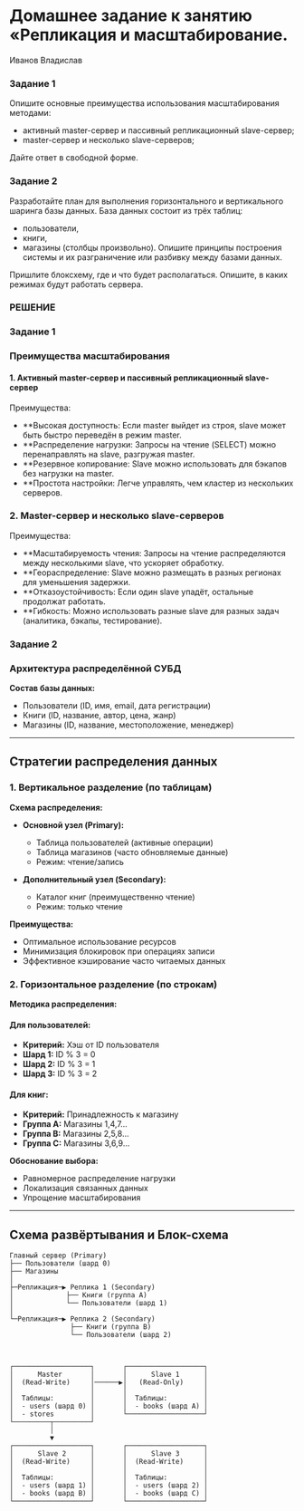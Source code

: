 # Домашнее задание к занятию «Репликация и масштабирование.
Иванов Владислав

### Задание 1
Опишите основные преимущества использования масштабирования методами:

- активный master-сервер и пассивный репликационный slave-сервер;
- master-сервер и несколько slave-серверов;

Дайте ответ в свободной форме.


### Задание 2
Разработайте план для выполнения горизонтального и вертикального шаринга базы данных. База данных состоит из трёх таблиц:
- пользователи,
- книги,
- магазины (столбцы произвольно).
Опишите принципы построения системы и их разграничение или разбивку между базами данных.

Пришлите блоксхему, где и что будет располагаться. Опишите, в каких режимах будут работать сервера.


### РЕШЕНИЕ

### Задание 1

### **Преимущества масштабирования**  

#### 1. Активный master-сервер и пассивный репликационный slave-сервер
Преимущества:

- **Высокая доступность: Если master выйдет из строя, slave может быть быстро переведён в режим master.
- **Распределение нагрузки: Запросы на чтение (SELECT) можно перенаправлять на slave, разгружая master.
- **Резервное копирование: Slave можно использовать для бэкапов без нагрузки на master.
- **Простота настройки: Легче управлять, чем кластер из нескольких серверов.

### 2. Master-сервер и несколько slave-серверов
Преимущества:

- **Масштабируемость чтения: Запросы на чтение распределяются между несколькими slave, что ускоряет обработку.
- **Геораспределение: Slave можно размещать в разных регионах для уменьшения задержки.
- **Отказоустойчивость: Если один slave упадёт, остальные продолжат работать.
- **Гибкость: Можно использовать разные slave для разных задач (аналитика, бэкапы, тестирование).



### Задание 2

### Архитектура распределённой СУБД

**Состав базы данных:**
- Пользователи (ID, имя, email, дата регистрации)
- Книги (ID, название, автор, цена, жанр)
- Магазины (ID, название, местоположение, менеджер)

---

## Стратегии распределения данных

### 1. Вертикальное разделение (по таблицам)

**Схема распределения:**
- **Основной узел (Primary):**
  - Таблица пользователей (активные операции)
  - Таблица магазинов (часто обновляемые данные)
  - Режим: чтение/запись

- **Дополнительный узел (Secondary):**
  - Каталог книг (преимущественно чтение)
  - Режим: только чтение

**Преимущества:**
- Оптимальное использование ресурсов
- Минимизация блокировок при операциях записи
- Эффективное кэширование часто читаемых данных

### 2. Горизонтальное разделение (по строкам)

**Методика распределения:**

#### Для пользователей:
- **Критерий:** Хэш от ID пользователя
- **Шард 1:** ID % 3 = 0
- **Шард 2:** ID % 3 = 1 
- **Шард 3:** ID % 3 = 2

#### Для книг:
- **Критерий:** Принадлежность к магазину
- **Группа A:** Магазины 1,4,7...
- **Группа B:** Магазины 2,5,8...
- **Группа C:** Магазины 3,6,9...

**Обоснование выбора:**
- Равномерное распределение нагрузки
- Локализация связанных данных
- Упрощение масштабирования

---

## Схема развёртывания и Блок-схема

```plaintext
Главный сервер (Primary)
├── Пользователи (шард 0)
├── Магазины
│
├─Репликация─▶ Реплика 1 (Secondary)
│             ├── Книги (группа A)
│             └── Пользователи (шард 1)
│
└─Репликация─▶ Реплика 2 (Secondary)
               ├── Книги (группа B)
               └── Пользователи (шард 2)



┌───────────────────┐       ┌───────────────────┐
│      Master       │       │      Slave 1      │
│  (Read-Write)     │──────▶│   (Read-Only)     │
│                   │       │                   │
│  Таблицы:         │       │  Таблицы:         │
│  - users (шард 0) │       │  - books (шард A) │
│  - stores         │       └───────────────────┘
└─────────┬─────────┘
          │
          ▼
┌───────────────────┐       ┌───────────────────┐
│      Slave 2      │       │      Slave 3      │
│  (Read-Write)     │       │  (Read-Write)     │
│                   │       │                   │
│  Таблицы:         │       │  Таблицы:         │
│  - users (шард 1) │       │  - users (шард 2) │
│  - books (шард B) │       │  - books (шард C) │
└───────────────────┘       └───────────────────┘
